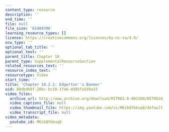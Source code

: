 ```yaml
---
content_type: resource
description: ''
end_time: ''
file: null
file_size: '61404396'
learning_resource_types: []
license: https://creativecommons.org/licenses/by-nc-sa/4.0/
ocw_type: ''
optional_tab_title: ''
optional_text: ''
parent_title: Chapter 10
parent_type: SupplementalResourceSection
related_resources_text: ''
resource_index_text: ''
resourcetype: Video
start_time: ''
title: 'Chapter 10.2.1: Edgerton''s Boomer'
uid: 80dbd60f-20bc-bc10-1fe6-dd85fa5d9a33
video_files:
  archive_url: http://www.archive.org/download/MITRES.6-001S08/MITRES6_001S08_10-2-1_300k.mp4
  video_captions_file: null
  video_thumbnail_file: https://img.youtube.com/vi/M6ibQYbbuq8/default.jpg
  video_transcript_file: null
video_metadata:
  youtube_id: M6ibQYbbuq8
---
```


